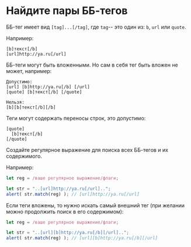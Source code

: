 # Найдите пары ББ-тегов

ББ-тег имеет вид `[tag]...[/tag]`, где `tag`-- это один из: `b`, `url` или `quote`.

Например:
```
[b]текст[/b]
[url]http://ya.ru[/url]
```

ББ-теги могут быть вложенными. Но сам в себя тег быть вложен не может, например:

```
Допустимо:
[url] [b]http://ya.ru[/b] [/url]
[quote] [b]текст[/b] [/quote]

Нельзя:
[b][b]текст[/b][/b]
```

Теги могут содержать переносы строк, это допустимо:

```
[quote]
  [b]текст[/b]
[/quote]
```

Создайте регулярное выражение для поиска всех ББ-тегов и их содержимого.

Например:

```js
let reg = /ваше регулярное выражение/флаги;

let str = "..[url]http://ya.ru[/url]..";
alert( str.match(reg) ); // [url]http://ya.ru[/url]
```

Если теги вложены, то нужно искать самый внешний тег (при желании можно продолжить поиск в его содержимом):

```js
let reg = /ваше регулярное выражение/флаги;

let str = "..[url][b]http://ya.ru[/b][/url]..";
alert( str.match(reg) ); // [url][b]http://ya.ru[/b][/url]
```
